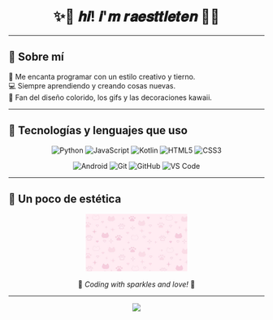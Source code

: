 <!-- 🌸 Encabezado bonito -->
<div align="center">

# ✨🍓 𝒉𝒊! 𝒊'𝒎 **𝒓𝒂𝒆𝒔𝒕𝒕𝒍𝒆𝒕𝒆𝒏** 🍓✨  
  

</div>

---

## 🎀 Sobre mí  
🍓 Me encanta programar con un estilo creativo y tierno.  
💻 Siempre aprendiendo y creando cosas nuevas.  
🌸 Fan del diseño colorido, los gifs y las decoraciones kawaii.  

---

## 💖 Tecnologías y lenguajes que uso  

<div align="center">

<!-- Lenguajes -->
![Python](https://img.shields.io/badge/Python-ffb6c1?style=for-the-badge&logo=python&logoColor=white)
![JavaScript](https://img.shields.io/badge/JavaScript-ff99cc?style=for-the-badge&logo=javascript&logoColor=black)
![Kotlin](https://img.shields.io/badge/Kotlin-ff66b2?style=for-the-badge&logo=kotlin&logoColor=white)
![HTML5](https://img.shields.io/badge/HTML5-ffc0cb?style=for-the-badge&logo=html5&logoColor=white)
![CSS3](https://img.shields.io/badge/CSS3-ff69b4?style=for-the-badge&logo=css3&logoColor=white)

<!-- Herramientas -->
![Android](https://img.shields.io/badge/Android-ff66b2?style=for-the-badge&logo=android&logoColor=white)
![Git](https://img.shields.io/badge/Git-ff99cc?style=for-the-badge&logo=git&logoColor=white)
![GitHub](https://img.shields.io/badge/GitHub-ffc0cb?style=for-the-badge&logo=github&logoColor=black)
![VS Code](https://img.shields.io/badge/VS%20Code-ffb6c1?style=for-the-badge&logo=visual-studio-code&logoColor=white)

</div>

---

## 🌸 Un poco de estética  

<div align="center">

<img src="portada.jpg" width="200"/>  

🌷 *Coding with sparkles and love!* 🌷  

</div>

---

<!-- 🌸 Footer -->
<div align="center">
  <img src="https://capsule-render.vercel.app/api?type=waving&color=FFC0CB&height=100&section=footer"/>
</div>
